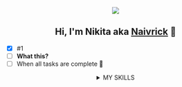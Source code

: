 <div id="header" align="center">
  <img src="https://media.tenor.com/C2JxSGV2rqkAAAAi/skgcode.gif" width=""/>
  <h2 align="center">Hi, I'm Nikita aka <a href="https://github.com/Naivrick" target="_blank">Naivrick</a> 👋</h2>
</div>



- [x] #1
- [ ] **What this?**
- [ ] When all tasks are complete :tada:

<details>
  <summary align="center">MY SKILLS</summary>
DROP LIST


> [!NOTE]
> Полезная информация, которую пользователи должны знать, даже при съемках контента.

> [!TIP]
> Полезные советы для того, чтобы делать что -то лучше или легче.

> [!IMPORTANT]
> Ключевые информационные пользователи должны знать, чтобы достичь своей цели.

> [!WARNING]
> Срочная информация, которая требует немедленного внимания пользователя, чтобы избежать проблем.

> [!CAUTION]
> Советует о рисках или негативных результатах определенных действий.


<details>
<h4 align="center"> OS: </h4>

![Android](https://img.shields.io/badge/Android-3DDC84?style=for-the-badge&logo=android&logoColor=white)

<h4 align="center"> Languages, Frameworks, Platforms and Libraries: </h4>

![Python](https://img.shields.io/badge/python-3670A0?style=for-the-badge&logo=python&logoColor=ffdd54)
![CSS3](https://img.shields.io/badge/css3-%231572B6.svg?style=for-the-badge&logo=css3&logoColor=white)
![HTML5](https://img.shields.io/badge/html5-%23E34F26.svg?style=for-the-badge&logo=html5&logoColor=white)
![Markdown](https://img.shields.io/badge/markdown-%23000000.svg?style=for-the-badge&logo=markdown&logoColor=white)



<h4 align="center"> Tools:</h4>

![Visual Studio Code](https://img.shields.io/badge/Visual%20Studio%20Code-0078d7.svg?style=for-the-badge&logo=visual-studio-code&logoColor=white)
![Obsidian](https://img.shields.io/badge/Obsidian-%23483699.svg?style=for-the-badge&logo=obsidian&logoColor=white)
![Git](https://img.shields.io/badge/git-%23F05033.svg?style=for-the-badge&logo=git&logoColor=white)
![GitHub](https://img.shields.io/badge/github-%23121011.svg?style=for-the-badge&logo=github&logoColor=white)
![Docker](https://img.shields.io/badge/docker-%230db7ed.svg?style=for-the-badge&logo=docker&logoColor=white)



<h4 align="center"> Education:</h4>

![YouTube](https://img.shields.io/badge/YouTube-%23FF0000.svg?style=for-the-badge&logo=YouTube&logoColor=white)
![Duolingo](https://img.shields.io/badge/Duolingo-%234DC730.svg?style=for-the-badge&logo=Duolingo&logoColor=white)
![Google](https://img.shields.io/badge/google-4285F4?style=for-the-badge&logo=google&logoColor=white)
![MDN Web Docs](https://img.shields.io/badge/MDN_Web_Docs-black?style=for-the-badge&logo=mdnwebdocs&logoColor=white)



  
  <div align="center"><h3>Operating Systems</h3></div>
  <table align="center" width="400px">
    <tbody>
      <tr valign="top">
        <td width="100px" align="center">
          <span
            ><sup><b>Windows 10</sup></b></span
          ><br />
          <img
            alt="Windows 10"
            title="Windows 10"
            width="50px"
            src="https://upload.wikimedia.org/wikipedia/commons/4/48/Windows_logo_-_2012_%28dark_blue%29.svg"
          />
        </td>
        <td width="100px" align="center">
          <span
            ><sup><b>Linux</sup></b></span
          ><br />
          <img
            alt="Linux"
            title="Linux"
            width="50px"
            src="https://cdn.jsdelivr.net/gh/devicons/devicon/icons/linux/linux-original.svg"
          />
        </td>
        <td width="100px" align="center">
          <span
            ><sup><b>Ubuntu</sup></b></span
          ><br />
          <img
            alt="Ubuntu"
            title="Ubuntu"
            width="50px"
            src="https://cdn.jsdelivr.net/gh/devicons/devicon/icons/ubuntu/ubuntu-plain.svg"
          />
        </td>
      </tr>
    </tbody>
  </table>

              


<!--
- 🔭 I’m currently working on ...
- 🌱 I’m currently learning ...
- 👯 I’m looking to collaborate on ...
- 🤔 I’m looking for help with ...
- 💬 Ask me about ...
- 📫 How to reach me: ...
- 😄 Pronouns: ...
- ⚡ Fun fact: I'm a red-haired person.
-->

</details>


```                                         
 _   _    _    _____     ______  ___ ____ _  __
| \ | |  / \  |_ _\ \   / |  _ \|_ _/ ___| |/ /
|  \| | / _ \  | | \ \ / /| |_) || | |   | ' / 
| |\  |/ ___ \ | |  \ V / |  _ < | | |___| . \ 
|_| \_/_/   \_|___|  \_/  |_| \_|___\____|_|\_\
                                               
```
</details>
